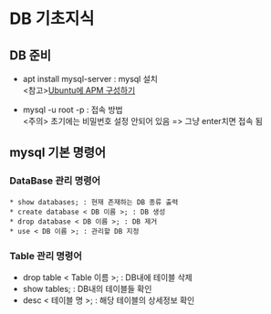 # DB 기초지식

## DB 준비
+ apt install mysql-server : mysql 설치 <br>
<참고>[Ubuntu에 APM 구성하기](https://blog.lael.be/post/7264)<br>

+ mysql -u root -p : 접속 방법 <br>
<주의> 초기에는 비밀번호 설정 안되어 있음 => 그냥 enter치면 접속 됨

## mysql 기본 명령어
### DataBase 관리 명령어
```
* show databases; : 현재 존재하는 DB 종류 출력
* create database < DB 이름 >; : DB 생성
* drop database < DB 이름 >; : DB 제거
* use < DB 이름 >; : 관리할 DB 지정
```
### Table 관리 명령어
+ drop table < Table 이름 >; : DB내에 테이블 삭제
+ show tables; :  DB내의 테이블들 확인
+ desc < 테이블 명 >; : 해당 테이블의 상세정보 확인
